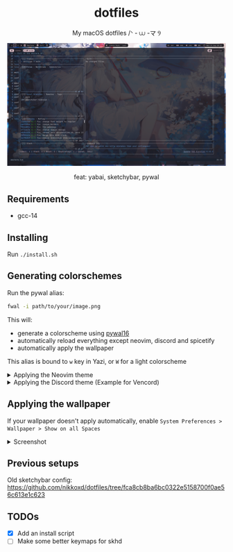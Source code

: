 <h1 align="center">dotfiles</h1>
<p align="center">My macOS dotfiles /ᐠ - ⩊ -マ Ⳋ</p>

![Screenshot](screenshot.png)

<p align="center">feat: yabai, sketchybar, pywal</p>

## Requirements
- gcc-14

## Installing
Run `./install.sh`

## Generating colorschemes
Run the pywal alias:
```bash
fwal -i path/to/your/image.png
```
This will:
- generate a colorscheme using [pywal16](https://github.com/eylles/pywal16)
- automatically reload everything except neovim, discord and spicetify
- automatically apply the wallpaper

This alias is bound to `w` key in Yazi, or `W` for a light colorscheme

<details>
<summary>Applying the Neovim theme</summary>
<br>
  
Reload the theme by running `:Lazy reload pywal16`

</details>

<details>
<summary>Applying the Discord theme (Example for Vencord)</summary>
<br>
  
Symlink the theme file to your theme folder:
```bash
ln -s $HOME/.cache/wal/colors-discord.css $HOME/Library/Application\ Support/Vencord/themes
```
In Vencord, reload the theme by pressing `cmd+r` or by going into `User Settings > Themes`, then turn the theme on and off

</details>

## Applying the wallpaper
If your wallpaper doesn't apply automatically,
enable `System Preferences > Wallpaper > Show on all Spaces`

<details>
<summary>Screenshot</summary>
<br>

![Applying the wallpaper](applying-the-wallpaper.png)

</details>

## Previous setups
Old sketchybar config: https://github.com/nikkoxd/dotfiles/tree/fca8cb8ba6bc0322e5158700f0ae56c613e1c623

## TODOs
- [x] Add an install script
- [ ] Make some better keymaps for skhd
